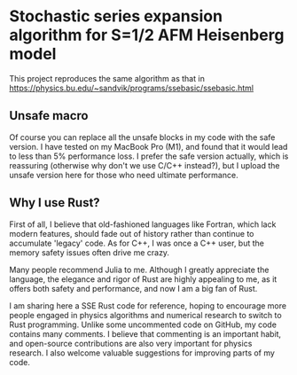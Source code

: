 # Stochastic series expansion algorithm for S=1/2 AFM Heisenberg model

This project reproduces the same algorithm as that in https://physics.bu.edu/~sandvik/programs/ssebasic/ssebasic.html

## Unsafe macro
Of course you can replace all the unsafe blocks in my code with the safe version. I have tested on my MacBook Pro (M1), and found that it would lead to less than 5% performance loss. I prefer the safe version actually, which is reassuring (otherwise why don't we use C/C++ instead?), but I upload the unsafe version here for those who need ultimate performance.

## Why I use Rust?

First of all, I believe that old-fashioned languages like Fortran, which lack modern features, should fade out of history rather than continue to accumulate 'legacy' code. As for C++, I was once a C++ user, but the memory safety issues often drive me crazy. 

Many people recommend Julia to me. Although I greatly appreciate the language, the elegance and rigor of Rust are highly appealing to me, as it offers both safety and performance, and now I am a big fan of Rust. 

I am sharing here a SSE Rust code for reference, hoping to encourage more people engaged in physics algorithms and numerical research to switch to Rust programming. Unlike some uncommented code on GitHub, my code contains many comments. I believe that commenting is an important habit, and open-source contributions are also very important for physics research. I also welcome valuable suggestions for improving parts of my code.

